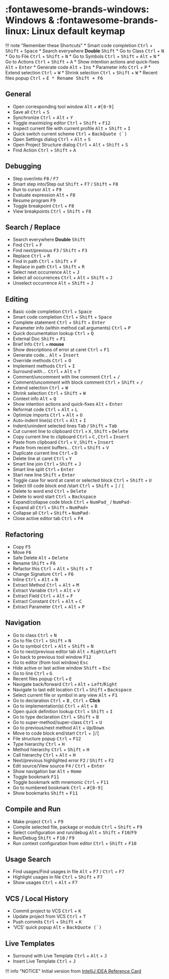 # :fontawesome-brands-windows: Windows & :fontawesome-brands-linux: Linux default keymap


!!! note "Remember these Shortcuts"
    * Smart code completion <kbd>Ctrl</kbd> + <kbd>Shift</kbd> + <kbd>Space</kbd>
    * Search everywhere **Double** <kbd>Shift</kbd>
        * Go to Class <kbd>Ctrl</kbd> + <kbd>N</kbd>
        * Go to File <kbd>Ctrl</kbd> + <kbd>Shift</kbd> + <kbd>N</kbd>
        * Go to Symbols <kbd>Ctrl</kbd> + <kbd>Shift</kbd> + <kbd>Alt</kbd> + <kbd>N</kbd>
        * Go to Actions <kbd>Ctrl</kbd> + <kbd>Shift</kbd> + <kbd>A</kbd>
    * Show intention actions and quick-fixes <kbd>Alt</kbd> + <kbd>Enter</kbd>
    * Generate code <kbd>Alt</kbd> + <kbd>Ins</kbd>
    * Parameter info <kbd>Ctrl</kbd> + <kbd>P</kbd>
    * Extend selection <kbd>Ctrl</kbd> + <kbd>W</kbd>
    * Shrink selection <kbd>Ctrl</kbd> + <kbd>Shift</kbd> + <kbd>W</kbd>
    * Recent files popup <kbd>Ctrl</kbd> + <kbd>E
    * Rename <kbd>Shift</kbd> + <kbd>F6</kbd>

## General
* Open corresponding tool window <kbd>Alt</kbd> + <kbd>#[0-9]</kbd>
* Save all <kbd>Ctrl</kbd> + <kbd>S</kbd>
* Synchronize <kbd>Ctrl</kbd> + <kbd>Alt</kbd> + <kbd>Y</kbd>
* Toggle maximizing editor <kbd>Ctrl</kbd> + <kbd>Shift</kbd> + <kbd>F12</kbd>
* Inspect current file with current profile <kbd>Alt</kbd> + <kbd>Shift</kbd> + <kbd>I</kbd>
* Quick switch current scheme <kbd>Ctrl</kbd> + <kbd>BackQuote (`)</kbd>
* Open Settings dialog <kbd>Ctrl</kbd> + <kbd>Alt</kbd> + <kbd>S</kbd>
* Open Project Structure dialog <kbd>Ctrl</kbd> + <kbd>Alt</kbd> + <kbd>Shift</kbd> + <kbd>S</kbd>
* Find Action <kbd>Ctrl</kbd> + <kbd>Shift</kbd> + <kbd>A</kbd>

## Debugging
* Step over/into <kbd>F8</kbd> / <kbd>F7</kbd>
* Smart step into/Step out <kbd>Shift</kbd> + <kbd>F7</kbd> / <kbd>Shift</kbd> + <kbd>F8</kbd>
* Run to cursor <kbd>Alt</kbd> + <kbd>F9</kbd>
* Evaluate expression <kbd>Alt</kbd> + <kbd>F8</kbd>
* Resume program <kbd>F9</kbd>
* Toggle breakpoint <kbd>Ctrl</kbd> + <kbd>F8</kbd>
* View breakpoints <kbd>Ctrl</kbd> + <kbd>Shift</kbd> + <kbd>F8</kbd>

## Search / Replace
* Search everywhere **Double** <kbd>Shift</kbd>
* Find <kbd>Ctrl</kbd> + <kbd>F</kbd>
* Find next/previous <kbd>F3</kbd> / <kbd>Shift</kbd> + <kbd>F3</kbd>
* Replace <kbd>Ctrl</kbd> + <kbd>R</kbd>
* Find in path <kbd>Ctrl</kbd> + <kbd>Shift</kbd> + <kbd>F</kbd>
* Replace in path <kbd>Ctrl</kbd> + <kbd>Shift</kbd> + <kbd>R</kbd>
* Select next occurrence <kbd>Alt</kbd> + <kbd>J</kbd>
* Select all occurrences <kbd>Ctrl</kbd> + <kbd>Alt</kbd> + <kbd>Shift</kbd> + <kbd>J</kbd>
* Unselect occurrence <kbd>Alt</kbd> + <kbd>Shift</kbd> + <kbd>J</kbd>

## Editing
* Basic code completion <kbd>Ctrl</kbd> + <kbd>Space</kbd>
* Smart code completion <kbd>Ctrl</kbd> + <kbd>Shift</kbd> + <kbd>Space</kbd>
* Complete statement <kbd>Ctrl</kbd> + <kbd>Shift</kbd> + <kbd>Enter</kbd>
* Parameter info (within method call arguments) <kbd>Ctrl</kbd> + <kbd>P</kbd>
* Quick documentation lookup <kbd>Ctrl</kbd> + <kbd>Q</kbd>
* External Doc <kbd>Shift</kbd> + <kbd>F1</kbd>
* Brief Info <kbd>Ctrl</kbd> + **mouse**
* Show descriptions of error at caret <kbd>Ctrl</kbd> + <kbd>F1</kbd>
* Generate code... <kbd>Alt</kbd> + <kbd>Insert</kbd>
* Override methods <kbd>Ctrl</kbd> + <kbd>O</kbd>
* Implement methods <kbd>Ctrl</kbd> + <kbd>I</kbd>
* Surround with…  <kbd>Ctrl</kbd> + <kbd>Alt</kbd> + <kbd>T</kbd>
* Comment/uncomment with line comment <kbd>Ctrl</kbd> + <kbd>/</kbd>
* Comment/uncomment with block comment <kbd>Ctrl</kbd> + <kbd>Shift</kbd> + <kbd>/</kbd>
* Extend selection <kbd>Ctrl</kbd> + <kbd>W</kbd>
* Shrink selection <kbd>Ctrl</kbd> + <kbd>Shift</kbd> + <kbd>W</kbd>
* Context info <kbd>Alt</kbd> + <kbd>Q</kbd>
* Show intention actions and quick-fixes <kbd>Alt</kbd> + <kbd>Enter</kbd>
* Reformat code <kbd>Ctrl</kbd> + <kbd>Alt</kbd> + <kbd>L</kbd>
* Optimize imports <kbd>Ctrl</kbd> + <kbd>Alt</kbd> + <kbd>O</kbd>
* Auto-indent line(s) <kbd>Ctrl</kbd> + <kbd>Alt</kbd> + <kbd>I</kbd>
* Indent/unindent selected lines <kbd>Tab</kbd> / <kbd>Shift</kbd> + <kbd>Tab</kbd>
* Cut current line to clipboard <kbd>Ctrl</kbd> + <kbd>X</kbd> , <kbd>Shift</kbd> + <kbd>Delete</kbd>
* Copy current line to clipboard <kbd>Ctrl</kbd> + <kbd>C</kbd> , <kbd>Ctrl</kbd> + <kbd>Insert</kbd>
* Paste from clipboard <kbd>Ctrl</kbd> + <kbd>V</kbd> , <kbd>Shift</kbd> + <kbd>Insert</kbd>
* Paste from recent buffers... <kbd>Ctrl</kbd> + <kbd>Shift</kbd> + <kbd>V</kbd>
* Duplicate current line <kbd>Ctrl</kbd> + <kbd>D</kbd>
* Delete line at caret <kbd>Ctrl</kbd> + <kbd>Y</kbd>
* Smart line join <kbd>Ctrl</kbd> + <kbd>Shift</kbd> + <kbd>J</kbd>
* Smart line split <kbd>Ctrl</kbd> + <kbd>Enter</kbd>
* Start new line <kbd>Shift</kbd> + <kbd>Enter</kbd>
* Toggle case for word at caret or selected block <kbd>Ctrl</kbd> + <kbd>Shift</kbd> + <kbd>U</kbd>
* Select till code block end /start <kbd>Ctrl</kbd> + <kbd>Shift</kbd> + <kbd>]</kbd> / <kbd>[</kbd>
* Delete to word end <kbd>Ctrl</kbd> + <kbd>Delete</kbd>
* Delete to word start <kbd>Ctrl</kbd> + <kbd>Backspace</kbd>
* Expand/collapse code block <kbd>Ctrl</kbd> + <kbd>NumPad_</kbd> / <kbd>NumPad-</kbd>
* Expand all <kbd>Ctrl</kbd> + <kbd>Shift</kbd> + <kbd>NumPad+</kbd>
* Collapse all <kbd>Ctrl</kbd> + <kbd>Shift</kbd> + <kbd>NumPad-</kbd>
* Close active editor tab <kbd>Ctrl</kbd> + <kbd>F4</kbd>

## Refactoring
* Copy <kbd>F5</kbd>
* Move <kbd>F6</kbd>
* Safe Delete <kbd>Alt</kbd> + <kbd>Delete</kbd>
* Rename <kbd>Shift</kbd> + <kbd>F6</kbd>
* Refactor this <kbd>Ctrl</kbd> + <kbd>Alt</kbd> + <kbd>Shift</kbd> + <kbd>T</kbd>
* Change Signature <kbd>Ctrl</kbd> + <kbd>F6</kbd>
* Inline <kbd>Ctrl</kbd> + <kbd>Alt</kbd> + <kbd>N</kbd>
* Extract Method <kbd>Ctrl</kbd> + <kbd>Alt</kbd> + <kbd>M</kbd>
* Extract Variable <kbd>Ctrl</kbd> + <kbd>Alt</kbd> + <kbd>V</kbd>
* Extract Field <kbd>Ctrl</kbd> + <kbd>Alt</kbd> + <kbd>F</kbd>
* Extract Constant <kbd>Ctrl</kbd> + <kbd>Alt</kbd> + <kbd>C</kbd>
* Extract Parameter <kbd>Ctrl</kbd> + <kbd>Alt</kbd> + <kbd>P</kbd>

## Navigation
* Go to class <kbd>Ctrl</kbd> + <kbd>N</kbd>
* Go to file <kbd>Ctrl</kbd> + <kbd>Shift</kbd> + <kbd>N</kbd>
* Go to symbol <kbd>Ctrl</kbd> + <kbd>Alt</kbd> + <kbd>Shift</kbd> + <kbd>N</kbd>
* Go to next/previous editor tab <kbd>Alt</kbd> + <kbd>Right</kbd>/<kbd>Left</kbd>
* Go back to previous tool window <kbd>F12</kbd>
* Go to editor (from tool window) <kbd>Esc</kbd>
* Hide active or last active window <kbd>Shift</kbd> + <kbd>Esc</kbd>
* Go to line <kbd>Ctrl</kbd> + <kbd>G</kbd>
* Recent files popup <kbd>Ctrl</kbd> + <kbd>E</kbd>
* Navigate back/forward <kbd>Ctrl</kbd> + <kbd>Alt</kbd> + <kbd>Left</kbd>/<kbd>Right</kbd>
* Navigate to last edit location <kbd>Ctrl</kbd> + <kbd>Shift</kbd> + <kbd>Backspace</kbd>
* Select current file or symbol in any view <kbd>Alt</kbd> + <kbd>F1</kbd>
* Go to declaration <kbd>Ctrl</kbd> + <kbd>B</kbd> , <kbd>Ctrl</kbd> + **Click**
* Go to implementation(s) <kbd>Ctrl</kbd> + <kbd>Alt</kbd> + <kbd>B</kbd>
* Open quick definition lookup <kbd>Ctrl</kbd> + <kbd>Shift</kbd> + <kbd>I</kbd>
* Go to type declaration <kbd>Ctrl</kbd> + <kbd>Shift</kbd> + <kbd>B</kbd>
* Go to super-method/super-class <kbd>Ctrl</kbd> + <kbd>U</kbd>
* Go to previous/next method <kbd>Alt</kbd> + <kbd>Up</kbd>/<kbd>Down</kbd>
* Move to code block end/start <kbd>Ctrl</kbd> + <kbd>]</kbd>/<kbd>[</kbd>
* File structure popup <kbd>Ctrl</kbd> + <kbd>F12</kbd>
* Type hierarchy <kbd>Ctrl</kbd> + <kbd>H</kbd>
* Method hierarchy <kbd>Ctrl</kbd> + <kbd>Shift</kbd> + <kbd>H</kbd>
* Call hierarchy <kbd>Ctrl</kbd> + <kbd>Alt</kbd> + <kbd>H</kbd>
* Next/previous highlighted error <kbd>F2</kbd> / <kbd>Shift</kbd> + <kbd>F2</kbd>
* Edit source/View source <kbd>F4</kbd> / <kbd>Ctrl</kbd> + <kbd>Enter</kbd>
* Show navigation bar <kbd>Alt</kbd> + <kbd>Home</kbd>
* Toggle bookmark <kbd>F11</kbd>
* Toggle bookmark with mnemonic <kbd>Ctrl</kbd> + <kbd>F11</kbd>
* Go to numbered bookmark <kbd>Ctrl</kbd> + <kbd>#[0-9]</kbd>
* Show bookmarks <kbd>Shift</kbd> + <kbd>F11</kbd>

## Compile and Run
* Make project <kbd>Ctrl</kbd> + <kbd>F9</kbd>
* Compile selected file, package or module <kbd>Ctrl</kbd> + <kbd>Shift</kbd> + <kbd>F9</kbd>
* Select configuration and run/debug <kbd>Alt</kbd> + <kbd>Shift</kbd> + <kbd>F10</kbd>/<kbd>F9</kbd>
* Run/Debug <kbd>Shift</kbd> + <kbd>F10</kbd> / <kbd>F9</kbd>
* Run context configuration from editor <kbd>Ctrl</kbd> + <kbd>Shift</kbd> + <kbd>F10</kbd>

## Usage Search
* Find usages/Find usages in file <kbd>Alt</kbd> + <kbd>F7</kbd> / <kbd>Ctrl</kbd> + <kbd>F7</kbd>
* Highlight usages in file <kbd>Ctrl</kbd> + <kbd>Shift</kbd> + <kbd>F7</kbd>
* Show usages <kbd>Ctrl</kbd> + <kbd>Alt</kbd> + <kbd>F7</kbd>

## VCS / Local History
* Commit project to VCS <kbd>Ctrl</kbd> + <kbd>K</kbd>
* Update project from VCS <kbd>Ctrl</kbd> + <kbd>T</kbd>
* Push commits <kbd>Ctrl</kbd> + <kbd>Shift</kbd> + <kbd>K</kbd>
* ‘VCS’ quick popup <kbd>Alt</kbd> + <kbd>BackQuote (`)</kbd>

## Live Templates
* Surround with Live Template <kbd>Ctrl</kbd> + <kbd>Alt</kbd> + <kbd>J</kbd>
* Insert Live Template <kbd>Ctrl</kbd> + <kbd>J</kbd>


!!! info "NOTICE"
    Initial version from [IntelliJ IDEA Reference Card](https://resources.jetbrains.com/storage/products/intellij-idea/docs/IntelliJIDEA_ReferenceCard.pdf)